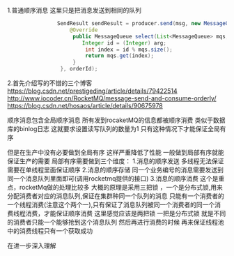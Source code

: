 1.普通顺序消息  这里只是把消息发送到相同的队列
```java
                SendResult sendResult = producer.send(msg, new MessageQueueSelector() {
                    @Override
                     public MessageQueue select(List<MessageQueue> mqs, Message msg, Object arg) {
                        Integer id = (Integer) arg;
                         int index = id % mqs.size();
                         return mqs.get(index);
                     }
                 }, orderId);
```

2.首先介绍写的不错的三个博客
https://blog.csdn.net/prestigeding/article/details/79422514
http://www.iocoder.cn/RocketMQ/message-send-and-consume-orderly/
https://blog.csdn.net/hosaos/article/details/90675978

顺序消息包含全局顺序消息 所有发到rocaketMQ的信息都被顺序消费 类似于数据库的binlog日志 
这就要求设置读写队列的数量为1  只有这种情况下才能保证全局有序

但是在生产中没有必要做到全局有序 这样严重降低了性能 一般做到局部有序就能保证生产的需要
局部有序需要做到三个维度：
1.消息的顺序发送  多线程无法保证 需要在单线程里面保证顺序
2.消息的顺序存储  同一个业务编号的消息需要发送到同一个消息队列里面即可(调用rocketmq提供的接口)
3.消息的顺序消费  这个是重点，rocketMq做的处理比较多  大概的原理是采用三把锁 ，一个是分布式锁,用来分配消费者对应的消息队列,保证在集群种同一个队列的消息
只能有一个消费者的一个线程消费(注意这个两个一),只有保证了消息队列被同一个消费者的同一个消费线程消费，才能保证顺序消费
这里感觉应该是两把锁 一把是分布式锁 就是不同的消费者只能一个能够抢到这个消息队列 然后再进行消费的时候 再来保证线程池中的消费线程只有一个获取成功
 
  在进一步深入理解 